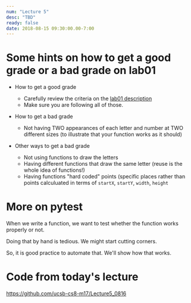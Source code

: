 ```yaml
---
num: "Lecture 5"
desc: "TBD"
ready: false
date: 2018-08-15 09:30:00.00-7:00
---
```


# Some hints on how to get a good grade or a bad grade on lab01

* How to get a good grade

   * Carefully review the criteria on the [lab01 description](/lab/lab01/)
   * Make sure you are following all of those.

* How to get a bad grade
   * Not having TWO appearances of each letter and number at TWO different sizes (to illustrate that your function works as it should)
   
* Other ways to get a bad grade
   * Not using functions to draw the letters 
   * Having different functions that draw the same letter (reuse is the whole idea of functions!)   
   * Having functions "hard coded" points (specific places rather than points calculuated in terms of `startX`, `startY`, `width`, `height`
   
# More on pytest

When we write a function, we want to test whether the function works properly or not.

Doing that by hand is tedious.   We might start cutting corners.

So, it is good practice to automate that.  We'll show how that works.


# Code from today's lecture

<https://github.com/ucsb-cs8-m17/Lecture5_0816>
